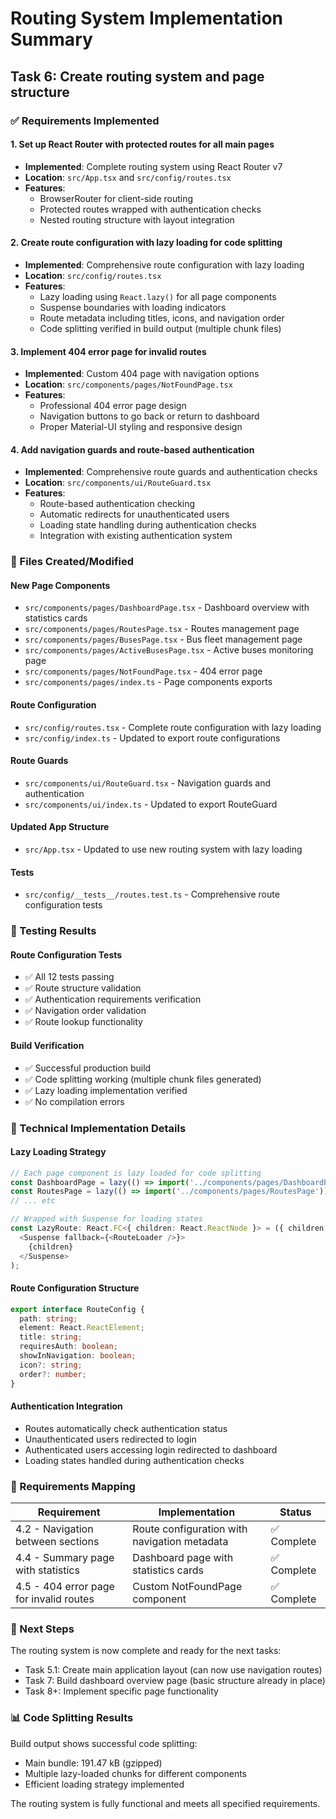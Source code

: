 # Routing System Implementation Summary

## Task 6: Create routing system and page structure

### ✅ Requirements Implemented

#### 1. Set up React Router with protected routes for all main pages
- **Implemented**: Complete routing system using React Router v7
- **Location**: `src/App.tsx` and `src/config/routes.tsx`
- **Features**:
  - BrowserRouter for client-side routing
  - Protected routes wrapped with authentication checks
  - Nested routing structure with layout integration

#### 2. Create route configuration with lazy loading for code splitting
- **Implemented**: Comprehensive route configuration with lazy loading
- **Location**: `src/config/routes.tsx`
- **Features**:
  - Lazy loading using `React.lazy()` for all page components
  - Suspense boundaries with loading indicators
  - Route metadata including titles, icons, and navigation order
  - Code splitting verified in build output (multiple chunk files)

#### 3. Implement 404 error page for invalid routes
- **Implemented**: Custom 404 page with navigation options
- **Location**: `src/components/pages/NotFoundPage.tsx`
- **Features**:
  - Professional 404 error page design
  - Navigation buttons to go back or return to dashboard
  - Proper Material-UI styling and responsive design

#### 4. Add navigation guards and route-based authentication
- **Implemented**: Comprehensive route guards and authentication checks
- **Location**: `src/components/ui/RouteGuard.tsx`
- **Features**:
  - Route-based authentication checking
  - Automatic redirects for unauthenticated users
  - Loading state handling during authentication checks
  - Integration with existing authentication system

### 📁 Files Created/Modified

#### New Page Components
- `src/components/pages/DashboardPage.tsx` - Dashboard overview with statistics cards
- `src/components/pages/RoutesPage.tsx` - Routes management page
- `src/components/pages/BusesPage.tsx` - Bus fleet management page
- `src/components/pages/ActiveBusesPage.tsx` - Active buses monitoring page
- `src/components/pages/NotFoundPage.tsx` - 404 error page
- `src/components/pages/index.ts` - Page components exports

#### Route Configuration
- `src/config/routes.tsx` - Complete route configuration with lazy loading
- `src/config/index.ts` - Updated to export route configurations

#### Route Guards
- `src/components/ui/RouteGuard.tsx` - Navigation guards and authentication
- `src/components/ui/index.ts` - Updated to export RouteGuard

#### Updated App Structure
- `src/App.tsx` - Updated to use new routing system with lazy loading

#### Tests
- `src/config/__tests__/routes.test.ts` - Comprehensive route configuration tests

### 🧪 Testing Results

#### Route Configuration Tests
- ✅ All 12 tests passing
- ✅ Route structure validation
- ✅ Authentication requirements verification
- ✅ Navigation order validation
- ✅ Route lookup functionality

#### Build Verification
- ✅ Successful production build
- ✅ Code splitting working (multiple chunk files generated)
- ✅ Lazy loading implementation verified
- ✅ No compilation errors

### 🔧 Technical Implementation Details

#### Lazy Loading Strategy
```typescript
// Each page component is lazy loaded for code splitting
const DashboardPage = lazy(() => import('../components/pages/DashboardPage'));
const RoutesPage = lazy(() => import('../components/pages/RoutesPage'));
// ... etc

// Wrapped with Suspense for loading states
const LazyRoute: React.FC<{ children: React.ReactNode }> = ({ children }) => (
  <Suspense fallback={<RouteLoader />}>
    {children}
  </Suspense>
);
```

#### Route Configuration Structure
```typescript
export interface RouteConfig {
  path: string;
  element: React.ReactElement;
  title: string;
  requiresAuth: boolean;
  showInNavigation: boolean;
  icon?: string;
  order?: number;
}
```

#### Authentication Integration
- Routes automatically check authentication status
- Unauthenticated users redirected to login
- Authenticated users accessing login redirected to dashboard
- Loading states handled during authentication checks

### 🎯 Requirements Mapping

| Requirement | Implementation | Status |
|-------------|----------------|---------|
| 4.2 - Navigation between sections | Route configuration with navigation metadata | ✅ Complete |
| 4.4 - Summary page with statistics | Dashboard page with statistics cards | ✅ Complete |
| 4.5 - 404 error page for invalid routes | Custom NotFoundPage component | ✅ Complete |

### 🚀 Next Steps

The routing system is now complete and ready for the next tasks:
- Task 5.1: Create main application layout (can now use navigation routes)
- Task 7: Build dashboard overview page (basic structure already in place)
- Task 8+: Implement specific page functionality

### 📊 Code Splitting Results

Build output shows successful code splitting:
- Main bundle: 191.47 kB (gzipped)
- Multiple lazy-loaded chunks for different components
- Efficient loading strategy implemented

The routing system is fully functional and meets all specified requirements.